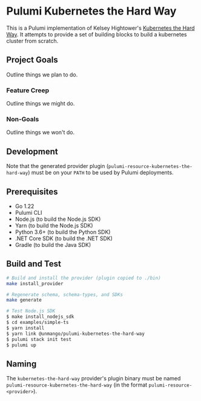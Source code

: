 # Pulumi Kubernetes the Hard Way

This is a Pulumi implementation of Kelsey Hightower's [Kubernetes the Hard Way](https://github.com/kelseyhightower/kubernetes-the-hard-way). It attempts to provide a set of building blocks to build a kubernetes cluster from scratch.

## Project Goals

Outline things we plan to do.

### Feature Creep

Outline things we might do.

### Non-Goals

Outline things we won't do.

## Development

Note that the generated provider plugin (`pulumi-resource-kubernetes-the-hard-way`) must be on your `PATH` to be used by Pulumi deployments.

## Prerequisites

- Go 1.22
- Pulumi CLI
- Node.js (to build the Node.js SDK)
- Yarn (to build the Node.js SDK)
- Python 3.6+ (to build the Python SDK)
- .NET Core SDK (to build the .NET SDK)
- Gradle (to build the Java SDK)

## Build and Test

```bash
# Build and install the provider (plugin copied to ./bin)
make install_provider

# Regenerate schema, schema-types, and SDKs
make generate

# Test Node.js SDK
$ make install_nodejs_sdk
$ cd examples/simple-ts
$ yarn install
$ yarn link @unmango/pulumi-kubernetes-the-hard-way
$ pulumi stack init test
$ pulumi up
```

## Naming

The `kubernetes-the-hard-way` provider's plugin binary must be named `pulumi-resource-kubernetes-the-hard-way` (in the format `pulumi-resource-<provider>`).
